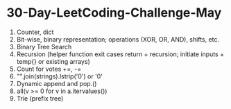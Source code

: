 # 30-Day-LeetCoding-Challenge-May
1. Counter, dict
2. Bit-wise, binary representation; operations (XOR, OR, AND), shifts, etc.
3. Binary Tree Search
4. Recursion (helper function exit cases return + recursion; initiate inputs + temp{} or existing arrays)
5. Count for votes +=, -=
6. "".join(strings).lstrip('0') or '0'
7. Dynamic append and pop.()
8. all(v >= 0 for v in a.itervalues())
9. Trie (prefix tree)
